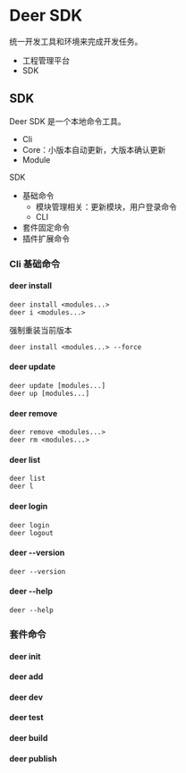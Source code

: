 # Deer SDK

统一开发工具和环境来完成开发任务。

- 工程管理平台
- SDK

## SDK

Deer SDK 是一个本地命令工具。

- Cli
- Core：小版本自动更新，大版本确认更新
- Module

SDK
- 基础命令
	- 模块管理相关：更新模块，用户登录命令
	- CLI 
- 套件固定命令
- 插件扩展命令

### Cli 基础命令

#### deer install

```
deer install <modules...>
deer i <modules...>
```

强制重装当前版本

```
deer install <modules...> --force
```

#### deer update

```
deer update [modules...]
deer up [modules...]
```

#### deer remove

```
deer remove <modules...>
deer rm <modules...>
```

#### deer list

```
deer list
deer l
```

#### deer login

```
deer login
deer logout
```

#### deer --version

```
deer --version
```

#### deer --help

```
deer --help
```

### 套件命令

#### deer init

#### deer add 

#### deer dev

#### deer test

#### deer build

#### deer publish    
